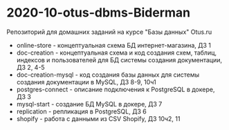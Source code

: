 # 2020-10-otus-dbms-Biderman
Репозиторий для домашних заданий на курсе "Базы данных" Otus.ru

* online-store - концептуальная схема БД интернет-магазина, ДЗ 1
* doc-creation - концептуальная схема и код создания схем, таблиц, индексов и пользователей для БД системы создания документации, ДЗ 2, 4-5
* doc-creation-mysql - код создания базы данных для системы создания документации в MySQL, ДЗ 8-9, 10ч1
* postgres-connect - описание подключения к PostgreSQL в докере, ДЗ 3
* mysql-start - создание БД MySQL в докере, ДЗ 7
* replication - репликация в PostgreSQL, ДЗ 6
* shopify - работа с данными из CSV Shopify, ДЗ 10ч2, 11